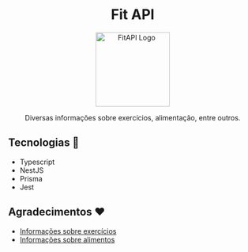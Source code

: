 <h1 align="center">Fit API</h1>

<p align="center">
  <img src="https://github.com/SilvanoGPM/fit-api/assets/59753526/fd20ae02-2745-44e4-a52a-b93ee9ff7a64" alt="FitAPI Logo" width=150 />
</p>
<p align="center">Diversas informações sobre exercícios, alimentação, entre outros.</p>

## Tecnologias :rocket:

- Typescript
- NestJS
- Prisma
- Jest

## Agradecimentos :heart:

- [Informações sobre exercícios](https://musclewiki.com/)
- [Informações sobre alimentos](https://taco-api.netlify.app/)

